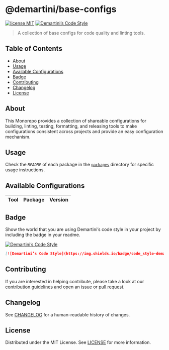 # @demartini/base-configs <!-- omit in toc -->

[![license MIT][license-badge]][license-link]
[![Demartini’s Code Style][style-badge]][style-link]

> A collection of base configs for code quality and linting tools.

## Table of Contents <!-- omit in toc -->

- [About](#about)
- [Usage](#usage)
- [Available Configurations](#available-configurations)
- [Badge](#badge)
- [Contributing](#contributing)
- [Changelog](#changelog)
- [License](#license)

## About

This Monorepo provides a collection of shareable configurations for building, linting, testing, formatting, and releasing tools to make configurations consistent across projects and provide an easy configuration mechanism.

## Usage

Check the _`README`_ of each package in the [`packages`][packages-link] directory for specific usage instructions.

## Available Configurations

| Tool | Package | Version |
| ---- | ------- | ------- |

## Badge

Show the world that you are using Demartini’s code style in your project by including the badge in your readme.

[![Demartini’s Code Style](https://img.shields.io/badge/code_style-demartini%E2%80%99s-663399.svg?labelColor=292a44&style=flat-square)](https://github.com/demartini/base-configs)

```md
[![Demartini’s Code Style](https://img.shields.io/badge/code_style-demartini%E2%80%99s-663399.svg?labelColor=292a44&style=flat-square)](https://github.com/demartini/base-configs)
```

## Contributing

If you are interested in helping contribute, please take a look at our [contribution guidelines][contributing-link] and open an [issue][issue-link] or [pull request][pull-request-link].

## Changelog

See [CHANGELOG][changelog-link] for a human-readable history of changes.

## License

Distributed under the MIT License. See [LICENSE][license-link] for more information.

[changelog-link]: ./CHANGELOG.md
[contributing-link]: https://github.com/demartini/.github/blob/main/CONTRIBUTING.md
[issue-link]: https://github.com/demartini/base-configs/issues
[license-badge]: https://img.shields.io/github/license/demartini/base-configs?style=flat-square&labelColor=292a44&color=663399
[license-link]: ./LICENSE
[packages-link]: ./packages
[pull-request-link]: https://github.com/demartini/base-configs/pulls
[style-badge]: https://img.shields.io/badge/code_style-demartini%E2%80%99s-663399.svg?labelColor=292a44&style=flat-square
[style-link]: https://github.com/demartini/base-configs
